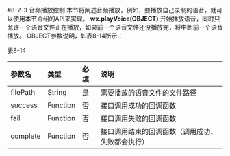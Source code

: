 #8-2-3 音频播放控制
本节将阐述音频播放，例如，要播放自己录制的语音，就可以使用本节介绍的API来实现。
**wx.playVoice(OBJECT)**
开始播放语音，同时只允许一个语音文件正在播放，如果前一个语音文件还没播放完，将中断前一个语音播放。
OBJECT参数说明，如表8-14所示：

表8-14

| 参数名 | 类型 | 必填 | 说明 |
| :--- | :--- | :--- | :--- |
| filePath | String | 是 | 需要播放的语音文件的文件路径 |
| success | Function | 否 | 接口调用成功的回调函数 |
| fail | Function | 否 | 接口调用失败的回调函数 |
| complete | Function | 否 | 接口调用结束的回调函数（调用成功、失败都会执行）|


